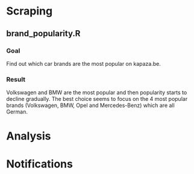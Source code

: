 # Scraping

## brand_popularity.R

### Goal

Find out which car brands are the most popular on kapaza.be.

### Result

Volkswagen and BMW are the most popular and then popularity starts to decline gradually. The best choice seems to focus on the 4 most popular brands (Volkswagen, BMW, Opel and Mercedes-Benz) which are all German.


# Analysis

# Notifications